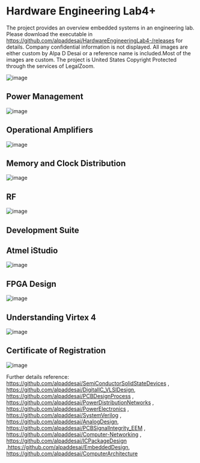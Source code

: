 # Hardware Engineering Lab4+

The project provides an overview embedded systems in an engineering lab. Please download the executable in https://github.com/alpaddesai/HardwareEngineeringLab4-/releases for details. 
Company confidential information is not displayed. All images are either custom by Alpa D Desai or a reference name is included.Most of the images are custom. The project is United States Copyright Protected through the services of LegalZoom.

![image](MainWindow.png)

## Power Management
![image](PowerManagement.png)

## Operational Amplifiers
![image](OpAmplifiers.png)

## Memory and Clock Distribution
![image](ClkDistribution.png)

## RF 
![image](WirelessRFImage.png)

## Development Suite
## Atmel iStudio 
![image](DevelopmentSuiteTool.png)

## FPGA Design 
![image](FPGADesign.png)

## Understanding Virtex 4
![image](FPGAUnderstanding.png)

## Certificate of Registration
![image](USCopyrightCertificateofRegistration.png)


Further details reference: https://github.com/alpaddesai/SemiConductorSolidStateDevices , https://github.com/alpaddesai/DigitalIC_VLSIDesign, https://github.com/alpaddesai/PCBDesignProcess , https://github.com/alpaddesai/PowerDistributionNetworks , https://github.com/alpaddesai/PowerElectronics , https://github.com/alpaddesai/SystemVerilog , https://github.com/alpaddesai/AnalogDesign, https://github.com/alpaddesai/PCBSignalIntegrity_EEM , https://github.com/alpaddesai/Computer-Networking , https://github.com/alpaddesai/ICPackageDesign ,https://github.com/alpaddesai/EmbeddedDesign,  https://github.com/alpaddesai/ComputerArchitecture
